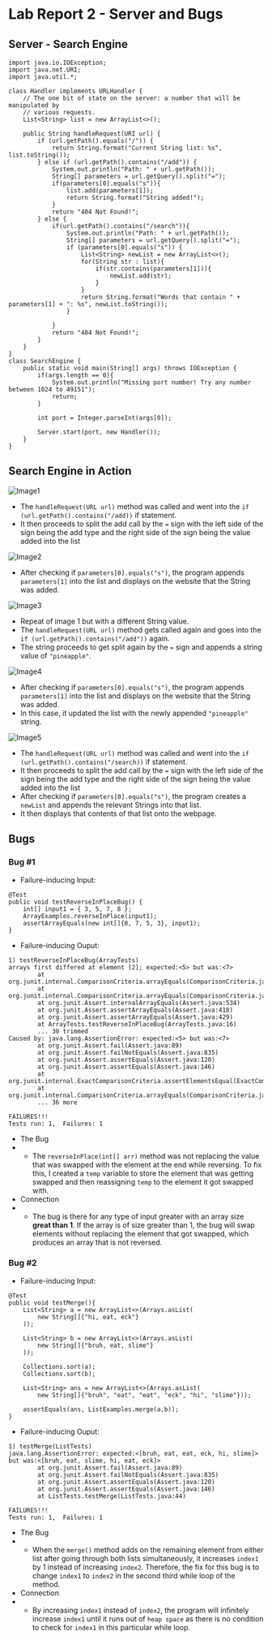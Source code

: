 # Lab Report 2 - Server and Bugs

## Server - Search Engine
```
import java.io.IOException;
import java.net.URI;
import java.util.*;

class Handler implements URLHandler {
    // The one bit of state on the server: a number that will be manipulated by
    // various requests.
    List<String> list = new ArrayList<>();

    public String handleRequest(URI url) {  
        if (url.getPath().equals("/")) {
            return String.format("Current String list: %s", list.toString());
        } else if (url.getPath().contains("/add")) {
            System.out.println("Path: " + url.getPath());
            String[] parameters = url.getQuery().split("=");
            if(parameters[0].equals("s")){
                list.add(parameters[1]);
                return String.format("String added!");
            }
            return "404 Not Found!";
        } else {
            if(url.getPath().contains("/search")){
                System.out.println("Path: " + url.getPath());
                String[] parameters = url.getQuery().split("=");
                if (parameters[0].equals("s")) {
                    List<String> newList = new ArrayList<>();
                    for(String str : list){
                        if(str.contains(parameters[1])){
                            newList.add(str);
                        }
                    }
                    return String.format("Words that contain " + parameters[1] + ": %s", newList.toString());
                }
                
            }
            return "404 Not Found!";
        }
    }
}
class SearchEngine {
    public static void main(String[] args) throws IOException {
        if(args.length == 0){
            System.out.println("Missing port number! Try any number between 1024 to 49151");
            return;
        }

        int port = Integer.parseInt(args[0]);

        Server.start(port, new Handler());
    }
}
```
## Search Engine in Action
![Image1](images/server1.png)
- The ``handleRequest(URL url)`` method was called and went into the ``if (url.getPath().contains("/add))`` if statement.
- It then proceeds to split the add call by the ``=`` sign with the left side of the sign being the add type and the right side of the sign being the value added into the list

![Image2](images/server2.png)
- After checking if ``parameters[0].equals("s")``, the program appends ``parameters[1]`` into the list and displays on the website that the String was added.

![Image3](images/server3.png)
- Repeat of image 1 but with a different String value. 
- The ``handleRequest(URL url)`` method gets called again and goes into the ``if (url.getPath().contains("/add"))`` again.
- The string proceeds to get split again by the ``=`` sign and appends a string value of ``"pineapple"``.

![Image4](images/server4.png)
- After checking if ``parameters[0].equals("s")``, the program appends ``parameters[1]`` into the list and displays on the website that the String was added.
- In this case, it updated the list with the newly appended ``"pineapple"`` string.

![Image5](images/server5.png)
- The ``handleRequest(URL url)`` method was called and went into the ``if (url.getPath().contains("/search))`` if statement.
- It then proceeds to split the add call by the ``=`` sign with the left side of the sign being the add type and the right side of the sign being the value added into the list
- After checking if ``parameters[0].equals("s")``, the program creates a ``newList`` and appends the relevant Strings into that list.
- It then displays that contents of that list onto the webpage.

## Bugs
### Bug #1
- Failure-inducing Input:

```
@Test 
public void testReverseInPlaceBug() {
    int[] input1 = { 3, 5, 7, 8 };
    ArrayExamples.reverseInPlace(input1);
    assertArrayEquals(new int[]{8, 7, 5, 3}, input1);
}
```

- Failure-inducing Ouput: 

```
1) testReverseInPlaceBug(ArrayTests)
arrays first differed at element [2]; expected:<5> but was:<7>
        at org.junit.internal.ComparisonCriteria.arrayEquals(ComparisonCriteria.java:78)
        at org.junit.internal.ComparisonCriteria.arrayEquals(ComparisonCriteria.java:28)
        at org.junit.Assert.internalArrayEquals(Assert.java:534)
        at org.junit.Assert.assertArrayEquals(Assert.java:418)
        at org.junit.Assert.assertArrayEquals(Assert.java:429)
        at ArrayTests.testReverseInPlaceBug(ArrayTests.java:16)
        ... 30 trimmed
Caused by: java.lang.AssertionError: expected:<5> but was:<7>
        at org.junit.Assert.fail(Assert.java:89)
        at org.junit.Assert.failNotEquals(Assert.java:835)
        at org.junit.Assert.assertEquals(Assert.java:120)
        at org.junit.Assert.assertEquals(Assert.java:146)
        at org.junit.internal.ExactComparisonCriteria.assertElementsEqual(ExactComparisonCriteria.java:8)
        at org.junit.internal.ComparisonCriteria.arrayEquals(ComparisonCriteria.java:76)
        ... 36 more

FAILURES!!!
Tests run: 1,  Failures: 1
```

- The Bug
- - The ``reverseInPlace(int[] arr)`` method was not replacing the value that was swapped with the element at the end while reversing. To fix this, I created a ``temp`` variable to store the element that was getting swapped and then reassigning ``temp`` to the element it got swapped with.
- Connection
- - The bug is there for any type of input greater with an array size **great than 1**. If the array is of size greater than 1, the bug will swap elements without replacing the element that got swapped, which produces an array that is not reversed.

### Bug #2
- Failure-inducing Input:

```
@Test
public void testMerge(){
    List<String> a = new ArrayList<>(Arrays.asList(
        new String[]{"hi, eat, eck"}
    ));

    List<String> b = new ArrayList<>(Arrays.asList(
        new String[]{"bruh, eat, slime"}
    ));

    Collections.sort(a);
    Collections.sort(b);

    List<String> ans = new ArrayList<>(Arrays.asList(
        new String[]{"bruh", "eat", "eat", "eck", "hi", "slime"}));

    assertEquals(ans, ListExamples.merge(a,b));
}
```

- Failure-inducing Ouput: 

```
1) testMerge(ListTests)
java.lang.AssertionError: expected:<[bruh, eat, eat, eck, hi, slime]> but was:<[bruh, eat, slime, hi, eat, eck]>
        at org.junit.Assert.fail(Assert.java:89)
        at org.junit.Assert.failNotEquals(Assert.java:835)
        at org.junit.Assert.assertEquals(Assert.java:120)
        at org.junit.Assert.assertEquals(Assert.java:146)
        at ListTests.testMerge(ListTests.java:44)

FAILURES!!!
Tests run: 1,  Failures: 1
```

- The Bug
- - When the ``merge()`` method adds on the remaining element from either list after going through both lists simultaneously, it increases ``index1`` by 1 instead of increasing ``index2``. Therefore, the fix for this bug is to change ``index1`` to ``index2`` in the second third while loop of the method.
- Connection
- - By increasing ``index1`` instead of ``index2``, the program will infinitely increase ``index1`` until it runs out of ``heap space`` as there is no condition to check for ``index1`` in this particular while loop.

